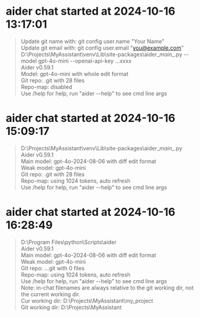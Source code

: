 
# aider chat started at 2024-10-16 13:17:01

> Update git name with: git config user.name "Your Name"  
> Update git email with: git config user.email "you@example.com"  
> D:\Projects\MyAssistant\venv\Lib\site-packages\aider\__main__.py --model gpt-4o-mini --openai-api-key ...xxxx  
> Aider v0.59.1  
> Model: gpt-4o-mini with whole edit format  
> Git repo: .git with 28 files  
> Repo-map: disabled  
> Use /help <question> for help, run "aider --help" to see cmd line args  

# aider chat started at 2024-10-16 15:09:17

> D:\Projects\MyAssistant\venv\Lib\site-packages\aider\__main__.py  
> Aider v0.59.1  
> Main model: gpt-4o-2024-08-06 with diff edit format  
> Weak model: gpt-4o-mini  
> Git repo: .git with 28 files  
> Repo-map: using 1024 tokens, auto refresh  
> Use /help <question> for help, run "aider --help" to see cmd line args  

# aider chat started at 2024-10-16 16:28:49

> D:\Program Files\python\Scripts\aider  
> Aider v0.59.1  
> Main model: gpt-4o-2024-08-06 with diff edit format  
> Weak model: gpt-4o-mini  
> Git repo: ..\.git with 0 files  
> Repo-map: using 1024 tokens, auto refresh  
> Use /help <question> for help, run "aider --help" to see cmd line args  
> Note: in-chat filenames are always relative to the git working dir, not the current working dir.  
> Cur working dir: D:\Projects\MyAssistant\my_project  
> Git working dir: D:\Projects\MyAssistant  
